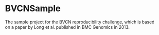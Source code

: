 # BVCNSample
The sample project for the BVCN reproducibility challenge, which is based on a paper by Long et al. published in BMC Genomics in 2013.
